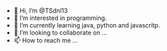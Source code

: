 - 👋 Hi, I’m @TSdnl13
- 👀 I’m interested in programming.
- 🌱 I’m currently learning java, python and javascritp.
- 💞️ I’m looking to collaborate on ...
- 📫 How to reach me ...

<!---
TSdnl13/TSdnl13 is a ✨ special ✨ repository because its `README.md` (this file) appears on your GitHub profile.
You can click the Preview link to take a look at your changes.
--->
